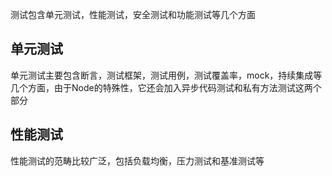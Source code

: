 测试包含单元测试，性能测试，安全测试和功能测试等几个方面

## 单元测试
单元测试主要包含断言，测试框架，测试用例，测试覆盖率，mock，持续集成等几个方面，由于Node的特殊性，它还会加入异步代码测试和私有方法测试这两个部分

## 性能测试
性能测试的范畴比较广泛，包括负载均衡，压力测试和基准测试等

